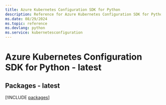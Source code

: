 ```yaml
---
title: Azure Kubernetes Configuration SDK for Python
description: Reference for Azure Kubernetes Configuration SDK for Python
ms.date: 08/29/2024
ms.topic: reference
ms.devlang: python
ms.service: kubernetesconfiguration
---
```

# Azure Kubernetes Configuration SDK for Python - latest
## Packages - latest
[!INCLUDE [packages](kubernetes-configuration-index.md)]